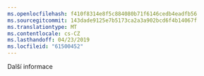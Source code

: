 ```yaml
---
ms.openlocfilehash: f410f8314e8f5c884080b71f6146cedb4eadfb56
ms.sourcegitcommit: 143dade9125e7b5173ca2a3a902bcd6f4b14067f
ms.translationtype: MT
ms.contentlocale: cs-CZ
ms.lasthandoff: 04/23/2019
ms.locfileid: "61500452"
---
```

Další informace